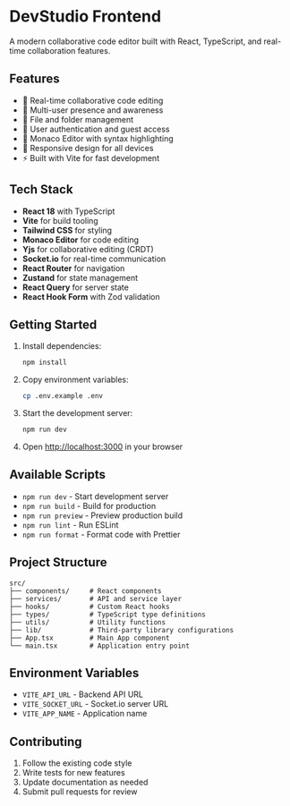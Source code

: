 # DevStudio Frontend

A modern collaborative code editor built with React, TypeScript, and real-time collaboration features.

## Features

- 🚀 Real-time collaborative code editing
- 👥 Multi-user presence and awareness
- 📁 File and folder management
- 🔐 User authentication and guest access
- 🎨 Monaco Editor with syntax highlighting
- 📱 Responsive design for all devices
- ⚡ Built with Vite for fast development

## Tech Stack

- **React 18** with TypeScript
- **Vite** for build tooling
- **Tailwind CSS** for styling
- **Monaco Editor** for code editing
- **Yjs** for collaborative editing (CRDT)
- **Socket.io** for real-time communication
- **React Router** for navigation
- **Zustand** for state management
- **React Query** for server state
- **React Hook Form** with Zod validation

## Getting Started

1. Install dependencies:
   ```bash
   npm install
   ```

2. Copy environment variables:
   ```bash
   cp .env.example .env
   ```

3. Start the development server:
   ```bash
   npm run dev
   ```

4. Open [http://localhost:3000](http://localhost:3000) in your browser

## Available Scripts

- `npm run dev` - Start development server
- `npm run build` - Build for production
- `npm run preview` - Preview production build
- `npm run lint` - Run ESLint
- `npm run format` - Format code with Prettier

## Project Structure

```
src/
├── components/     # React components
├── services/       # API and service layer
├── hooks/          # Custom React hooks
├── types/          # TypeScript type definitions
├── utils/          # Utility functions
├── lib/            # Third-party library configurations
├── App.tsx         # Main App component
└── main.tsx        # Application entry point
```

## Environment Variables

- `VITE_API_URL` - Backend API URL
- `VITE_SOCKET_URL` - Socket.io server URL
- `VITE_APP_NAME` - Application name

## Contributing

1. Follow the existing code style
2. Write tests for new features
3. Update documentation as needed
4. Submit pull requests for review